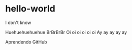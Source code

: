 # hello-world
I don't know

Huehuehuehuehue BrBrBrBr Oi oi oi oi oi oi Ay ay ay ay ay

Aprendendo GitHub
